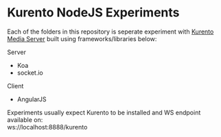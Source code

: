 # Kurento NodeJS Experiments

Each of the folders in this repository is seperate experiment with [Kurento Media Server](http://www.kurento.org/)
built using frameworks/libraries below:

Server

* Koa
* socket.io

Client

* AngularJS

Experiments usually expect Kurento to be installed and WS endpoint available on:  
ws://localhost:8888/kurento